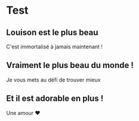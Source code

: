 # Test
## Louison est le plus beau
C'est immortalisé à jamais maintenant ! 

## Vraiment le plus beau du monde ! 
Je vous mets au défi de trouver mieux

## Et il est adorable en plus !
Une amour ♥
